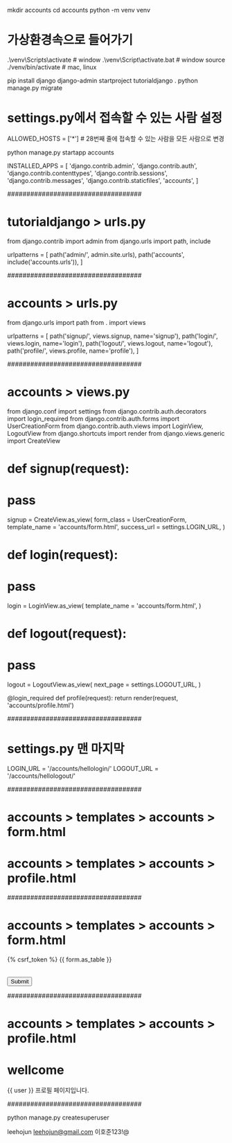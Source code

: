 mkdir accounts
cd accounts
python -m venv venv

# 가상환경속으로 들어가기
.\venv\Scripts\activate # window
.\venv\Script\activate.bat # window
source ./venv/bin/activate # mac, linux

pip install django
django-admin startproject tutorialdjango .
python manage.py migrate

# settings.py에서 접속할 수 있는 사람 설정
ALLOWED_HOSTS = ['*'] # 28번째 줄에 접속할 수 있는 사람을 모든 사람으로 변경


python manage.py startapp accounts


INSTALLED_APPS = [
    'django.contrib.admin',
    'django.contrib.auth',
    'django.contrib.contenttypes',
    'django.contrib.sessions',
    'django.contrib.messages',
    'django.contrib.staticfiles',
    'accounts',
]

###################################
# tutorialdjango > urls.py
from django.contrib import admin
from django.urls import path, include

urlpatterns = [
    path('admin/', admin.site.urls),
    path('accounts', include('accounts.urls')),
]

###################################
# accounts > urls.py 
from django.urls import path
from . import views

urlpatterns = [
    path('signup/', views.signup, name='signup'),
    path('login/', views.login, name='login'),
    path('logout/', views.logout, name='logout'),
    path('profile/', views.profile, name='profile'),
]

###################################
# accounts > views.py 
from django.conf import settings
from django.contrib.auth.decorators import login_required
from django.contrib.auth.forms import UserCreationForm
from django.contrib.auth.views import LoginView, LogoutView
from django.shortcuts import render
from django.views.generic import CreateView

# def signup(request):
#     pass

signup = CreateView.as_view(
    form_class = UserCreationForm,
    template_name = 'accounts/form.html',
    success_url = settings.LOGIN_URL,
)

# def login(request):
#     pass

login = LoginView.as_view(
    template_name = 'accounts/form.html',
)

# def logout(request):
#     pass

logout = LogoutView.as_view(
    next_page = settings.LOGOUT_URL,
)

@login_required
def profile(request):
    return render(request, 'accounts/profile.html')

###################################
# settings.py 맨 마지막
LOGIN_URL = '/accounts/hellologin/'
LOGOUT_URL = '/accounts/hellologout/'

###################################
# accounts > templates > accounts > form.html
# accounts > templates > accounts > profile.html

###################################
# accounts > templates > accounts > form.html
<form action="" method="post" enctype="multipart/form-data">
    {% csrf_token %}
    <table>
        {{ form.as_table }}
    </table>
    <input type="submit">
</form>

###################################
# accounts > templates > accounts > profile.html
<h1>wellcome</h1>
<p>{{ user }} 프로필 페이지입니다.</p>

###################################

python manage.py createsuperuser

leehojun
leehojun@gmail.com
이호준123!@